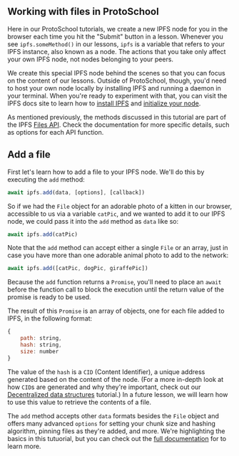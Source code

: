 
## Working with files in ProtoSchool
Here in our ProtoSchool tutorials, we create a new IPFS node for you in the browser each time you hit the "Submit" button in a lesson. Whenever you see `ipfs.someMethod()` in our lessons, `ipfs` is a variable that refers to your IPFS instance, also known as a node. The actions that you take only affect your own IPFS node, not nodes belonging to your peers.

We create this special IPFS node behind the scenes so that you can focus on the content of our lessons.  Outside of ProtoSchool, though, you'd need to host your own node locally by installing IPFS and running a daemon in your terminal. When you're ready to experiment with that, you can visit the IPFS docs site to learn how to [install IPFS](https://docs.ipfs.io/guides/guides/install/) and [initialize your node](https://docs.ipfs.io/introduction/usage/#initialize-the-repository).

As mentioned previously, the methods discussed in this tutorial are part of the IPFS [Files API](https://github.com/ipfs/interface-js-ipfs-core/blob/master/SPEC/FILES.md). Check the documentation for more specific details, such as options for each API function.

## Add a file

First let's learn how to add a file to your IPFS node. We'll do this by executing the `add` method:

```javascript
await ipfs.add(data, [options], [callback])
```

So if we had the `File` object for an adorable photo of a kitten in our browser, accessible to us via a variable `catPic`, and we wanted to add it to our IPFS node, we could pass it into the `add` method as `data` like so:

```javascript
await ipfs.add(catPic)
```

Note that the `add` method can accept either a single `File` or an array, just in case you have more than one adorable animal photo to add to the network:

```javascript
await ipfs.add([catPic, dogPic, giraffePic])
```

Because the `add` function returns a `Promise`, you'll need to place an `await` before the function call to block the execution until the return value of the promise is ready to be used.

The result of this `Promise` is an array of objects, one for each file added to IPFS, in the following format:

```javascript
{
    path: string,
    hash: string,
    size: number
}
```

The value of the `hash` is a `CID` (Content Identifier), a unique address generated based on the content of the node. (For a more in-depth look at how `CID`s are generated and why they're important, check out our [Decentralized data structures](https://proto.school/#/data-structures) tutorial.) In a future lesson, we will learn how to use this value to retrieve the contents of a file.

The `add` method accepts other `data` formats besides the `File` object and offers many advanced `options` for setting your chunk size and hashing algorithm, pinning files as they're added, and more. We're highlighting the basics in this tutuorial, but you can check out the [full documentation](https://github.com/ipfs/interface-js-ipfs-core/blob/master/SPEC/FILES.md#add) for to learn more.
